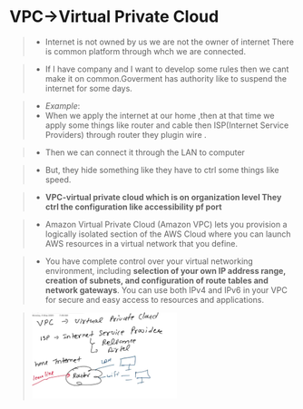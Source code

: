 # VPC->Virtual Private Cloud
> + Internet is not owned by us we are not the owner of internet
There is common platform through whch we are connected.

> + If I have company and I want to develop some rules then we cant make it on common.Goverment has authority like to suspend the internet for some days.

> + *Example*:
> + When we apply the internet at our home ,then at that time we apply some things like router and cable then ISP(Internet Service Providers)  through router they plugin wire . 

> + Then we can connect it through the LAN to computer 

> + But, they hide something like they have to ctrl some things like speed.

> + **VPC-virtual private cloud which is on organization level
They ctrl the configuration like accessibility pf port**

> + Amazon Virtual Private Cloud (Amazon VPC) lets you provision a logically isolated section of the AWS Cloud where you can launch AWS resources in a virtual network that you define. 

> + You have complete control over your virtual networking environment, including **selection of your own IP address range, creation of subnets, and configuration of route tables and network gateways**. You can use both IPv4 and IPv6 in your VPC for secure and easy access to resources and applications.

> ![](Image/1.png)